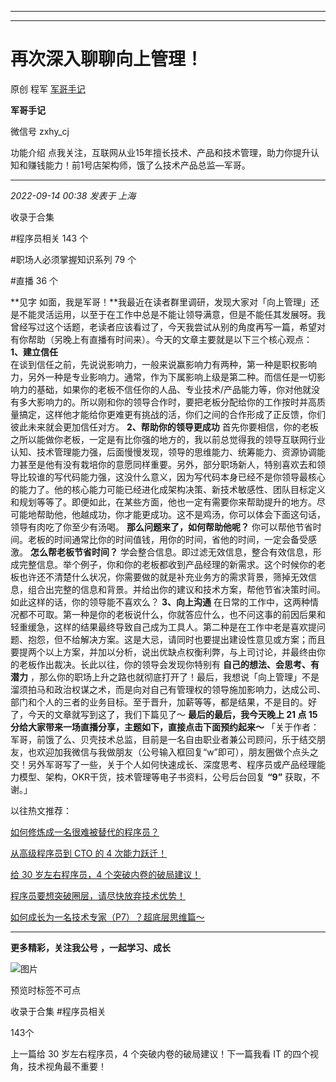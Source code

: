 ----------------------------------------
----------------------------------------
#  再次深入聊聊向上管理！

原创 程军  [ 军哥手记 ](javascript:void\(0\);)

**军哥手记** ![]()

微信号 zxhy_cj

功能介绍 点我关注，互联网从业15年擅长技术、产品和技术管理，助力你提升认知和赚钱能力！前1号店架构师，饿了么技术产品总监—军哥。

____

_2022-09-14 00:38_ _发表于 上海_

收录于合集

#程序员相关 143 个

#职场人必须掌握知识系列 79 个

#直播 36 个

**见字
如面，我是军哥！**我最近在读者群里调研，发现大家对「向上管理」还是不能灵活运用，以至于在工作中总是不能让领导满意，但是不能任其发展呀。我曾经写过这个话题，老读者应该看过了，今天我尝试从别的角度再写一篇，希望对有你帮助（另晚上有直播有时间来）。今天的文章主要就是以下三个核心观点：
**1、建立信任**  
在谈到信任之前，先说说影响力，一般来说赢影响力有两种，第一种是职权影响力，另外一种是专业影响力。通常，作为下属影响上级是第二种。而信任是一切影响力的基础，如果你的老板不信任你的人品、专业技术/产品能力等，你对他就没有多大影响力的。所以刚和你的领导合作时，要把老板分配给你的工作按时并高质量搞定，这样他才能给你更难更有挑战的活，你们之间的合作形成了正反馈，你们彼此未来就会更加信任对方。
**2、帮助你的领导更成功**
首先你要相信，你的老板之所以能做你老板，一定是有比你强的地方的，我以前总觉得我的领导互联网行业认知、技术管理能力强，后面慢慢发现，领导的思维能力、统筹能力、资源协调能力甚至是他有没有栽培你的意愿同样重要。另外，部分职场新人，特别喜欢去和领导比较谁的写代码能力强，这没什么意义，因为写代码本身已经不是你领导最核心的能力了。他的核心能力可能已经进化成架构决策、新技术敏感性、团队目标定义和规划等等了。即便如此，在某些方面，他也一定有需要你来帮助提升的地方。尽可能地帮助他，他越成功，你才能更成功。这不是鸡汤，你可以体会下面这句话，领导有肉吃了你至少有汤喝。
**那么问题来了，如何帮助他呢？** 你可以帮他节省时间。老板的时间通常比你的时间值钱，用你的时间，省他的时间，一定会备受感激。
**怎么帮老板节省时间？**
学会整合信息。即过滤无效信息，整合有效信息，形成完整信息。举个例子，你和你的老板都收到产品经理的新需求。这个时候你的老板也许还不清楚什么状况，你需要做的就是补充业务方的需求背景，筛掉无效信息，组合出完整的信息和背景。并给出你的建议和技术方案，帮他节省决策时间。如此这样的话，你的领导能不喜欢么？
**3、向上沟通**
在日常的工作中，这两种情况都不可取。第一种是你的老板说什么，你就答应什么，也不问这事的前因后果和轻重缓急，这样的结果最终导致自己成为工具人。第二种是在工作中老是喜欢提问题、抱怨，但不给解决方案。这是大忌，请同时也要提出建设性意见或方案；而且要提两个以上方案，并加以分析，说出优缺点权衡利弊，与上司讨论，并最终由你的老板作出裁决。长此以往，你的领导会发现你特别有
**自己的想法、会思考、有潜力**
，那么你的职场上升之路也就彻底打开了！最后，我想说「向上管理」不是溜须拍马和政治权谋之术，而是向对自己有管理权的领导施加影响力，达成公司、部门和个人的三者的业务目标。至于晋升，加薪等等，都是结果，不是目的。好了，今天的文章就写到这了，我们下篇见了～
**最后的最后，我今天晚上 21 点 15 分给大家带来一场直播分享，主题如下，直接点击下面预约起来～**
「关于作者：军哥，前饿了么、贝壳技术总监，目前是一名自由职业者兼公司顾问，乐于结交朋友，也欢迎加我微信与我做朋友（公号输入框回复“w”即可），朋友圈做个点头之交！另外军哥写了一些，关于个人如何快速成长、深度思考、程序员或产品经理能力模型、架构，OKR干货，技术管理等电子书资料，公号后台回复
**“9”** 获取，不谢。」  

以往热文推荐：

[如何修炼成一名很难被替代的程序员？](http://mp.weixin.qq.com/s?__biz=MzA3MDU2MjM4Ng==&mid=2247496605&idx=1&sn=6f5a330d486c45e23e6d1014fbf85fb9&chksm=9f3854a0a84fddb6b0de1fc22522b94c9b107b341a7228ee7dcfa9986b39970d4b1ce73fbb3b&scene=21#wechat_redirect)  

[从高级程序员到 CTO 的 4
次能力跃迁！](http://mp.weixin.qq.com/s?__biz=MzA3MDU2MjM4Ng==&mid=2247496603&idx=1&sn=9886189c3a26ab2c16c0e6535c68d0f8&chksm=9f3854a6a84fddb020c03d18d854b06cdcc0ac031f2cee8a26030cb661533f127efc918a0a06&scene=21#wechat_redirect)  

[给 30 岁左右程序员，4
个突破内卷的破局建议！](http://mp.weixin.qq.com/s?__biz=MzA3MDU2MjM4Ng==&mid=2247496585&idx=1&sn=0d9437e7b06e4cc700e9c73154ddfb9d&chksm=9f3854b4a84fdda2e788ec80a7f8e5c734481f675f60a38e54d782d200db99ed415528f6826a&scene=21#wechat_redirect)

[程序员要想突破圈层，请尽快放弃技术优势！](http://mp.weixin.qq.com/s?__biz=MzA3MDU2MjM4Ng==&mid=2247496537&idx=1&sn=05abd69943d4f562e30298e8d11ac6ff&chksm=9f385464a84fdd728404c0ef6d35ea3738d8680788eb2523f91b24e3859c6a35412bbd9d4eb8&scene=21#wechat_redirect)  

[如何成长为一名技术专家（P7）？超底层思维篇～](http://mp.weixin.qq.com/s?__biz=MzA3MDU2MjM4Ng==&mid=2247496535&idx=1&sn=07b9a8adf717449aacd70b2d1f4348fb&chksm=9f38546aa84fdd7c7e9f297f437452b1f3b2b8d1bd2f7e6b7f84da631c2c66e262d6e4f09376&scene=21#wechat_redirect)

  

* * *

  

 **更多精彩，关注我公号** **，一起学习、成长**

![图片](https://mmbiz.qpic.cn/mmbiz_png/b96CibCt70iaajvl7fD4ZCicMcjhXMp1v6UibM134tIsO1j5yqHyNhh9arj090oAL7zGhRJRq6cFqFOlDZMleLl4pw/640?wx_fmt=png)

预览时标签不可点

收录于合集 #程序员相关

143个

上一篇给 30 岁左右程序员，4 个突破内卷的破局建议！下一篇我看 IT 的四个视角，技术视角最不重要！

